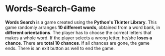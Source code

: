 # Words-Search-Game
**Words Search** is a game created using the **Python's Tkinter Library**. This game randomly arranges **10 different words**, obtained 
from a word bank, in **different orientations**. The player has to choose the correct letters that makes a whole word. If the player 
selects a wrong letter, he/she **loses a chance**. There are **total 10 chances**. If all chances are gone, the game ends. There is an 
exit button as well to end the game.
